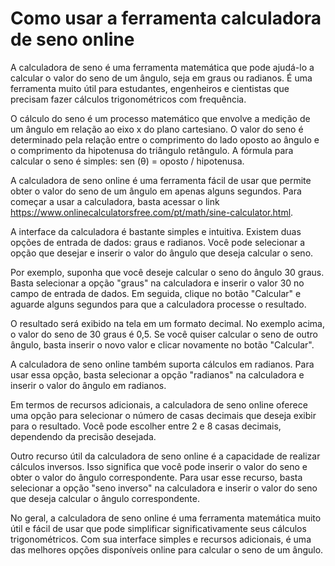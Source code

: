 Como usar a ferramenta calculadora de seno online
=================================================

A calculadora de seno é uma ferramenta matemática que pode ajudá-lo a calcular o valor do seno de um ângulo, seja em graus ou radianos. É uma ferramenta muito útil para estudantes, engenheiros e cientistas que precisam fazer cálculos trigonométricos com frequência.

O cálculo do seno é um processo matemático que envolve a medição de um ângulo em relação ao eixo x do plano cartesiano. O valor do seno é determinado pela relação entre o comprimento do lado oposto ao ângulo e o comprimento da hipotenusa do triângulo retângulo. A fórmula para calcular o seno é simples: sen (θ) = oposto / hipotenusa.

A calculadora de seno online é uma ferramenta fácil de usar que permite obter o valor do seno de um ângulo em apenas alguns segundos. Para começar a usar a calculadora, basta acessar o link <https://www.onlinecalculatorsfree.com/pt/math/sine-calculator.html>.

A interface da calculadora é bastante simples e intuitiva. Existem duas opções de entrada de dados: graus e radianos. Você pode selecionar a opção que desejar e inserir o valor do ângulo que deseja calcular o seno.

Por exemplo, suponha que você deseje calcular o seno do ângulo 30 graus. Basta selecionar a opção "graus" na calculadora e inserir o valor 30 no campo de entrada de dados. Em seguida, clique no botão "Calcular" e aguarde alguns segundos para que a calculadora processe o resultado.

O resultado será exibido na tela em um formato decimal. No exemplo acima, o valor do seno de 30 graus é 0,5. Se você quiser calcular o seno de outro ângulo, basta inserir o novo valor e clicar novamente no botão "Calcular".

A calculadora de seno online também suporta cálculos em radianos. Para usar essa opção, basta selecionar a opção "radianos" na calculadora e inserir o valor do ângulo em radianos.

Em termos de recursos adicionais, a calculadora de seno online oferece uma opção para selecionar o número de casas decimais que deseja exibir para o resultado. Você pode escolher entre 2 e 8 casas decimais, dependendo da precisão desejada.

Outro recurso útil da calculadora de seno online é a capacidade de realizar cálculos inversos. Isso significa que você pode inserir o valor do seno e obter o valor do ângulo correspondente. Para usar esse recurso, basta selecionar a opção "seno inverso" na calculadora e inserir o valor do seno que deseja calcular o ângulo correspondente.

No geral, a calculadora de seno online é uma ferramenta matemática muito útil e fácil de usar que pode simplificar significativamente seus cálculos trigonométricos. Com sua interface simples e recursos adicionais, é uma das melhores opções disponíveis online para calcular o seno de um ângulo.